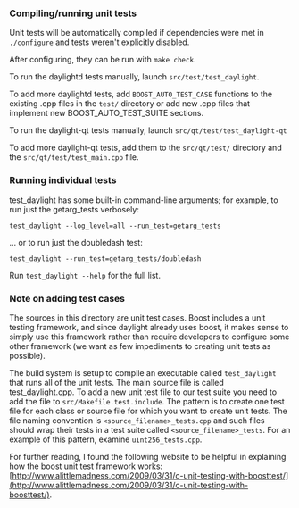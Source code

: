 ### Compiling/running unit tests

Unit tests will be automatically compiled if dependencies were met in `./configure`
and tests weren't explicitly disabled.

After configuring, they can be run with `make check`.

To run the daylightd tests manually, launch `src/test/test_daylight`.

To add more daylightd tests, add `BOOST_AUTO_TEST_CASE` functions to the existing
.cpp files in the `test/` directory or add new .cpp files that
implement new BOOST_AUTO_TEST_SUITE sections.

To run the daylight-qt tests manually, launch `src/qt/test/test_daylight-qt`

To add more daylight-qt tests, add them to the `src/qt/test/` directory and
the `src/qt/test/test_main.cpp` file.

### Running individual tests

test_daylight has some built-in command-line arguments; for
example, to run just the getarg_tests verbosely:

    test_daylight --log_level=all --run_test=getarg_tests

... or to run just the doubledash test:

    test_daylight --run_test=getarg_tests/doubledash

Run `test_daylight --help` for the full list.

### Note on adding test cases

The sources in this directory are unit test cases.  Boost includes a
unit testing framework, and since daylight already uses boost, it makes
sense to simply use this framework rather than require developers to
configure some other framework (we want as few impediments to creating
unit tests as possible).

The build system is setup to compile an executable called `test_daylight`
that runs all of the unit tests.  The main source file is called
test_daylight.cpp. To add a new unit test file to our test suite you need 
to add the file to `src/Makefile.test.include`. The pattern is to create 
one test file for each class or source file for which you want to create 
unit tests.  The file naming convention is `<source_filename>_tests.cpp` 
and such files should wrap their tests in a test suite 
called `<source_filename>_tests`. For an example of this pattern, 
examine `uint256_tests.cpp`.

For further reading, I found the following website to be helpful in
explaining how the boost unit test framework works:
[http://www.alittlemadness.com/2009/03/31/c-unit-testing-with-boosttest/](http://www.alittlemadness.com/2009/03/31/c-unit-testing-with-boosttest/).
